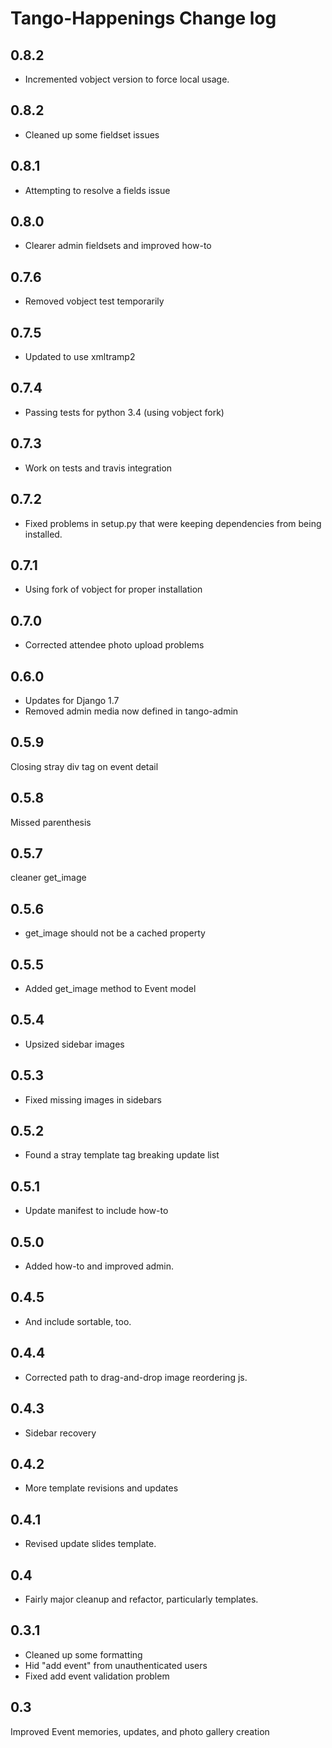# Tango-Happenings Change log

## 0.8.2
* Incremented vobject version to force local usage.

## 0.8.2
* Cleaned up some fieldset issues

## 0.8.1
* Attempting to resolve a fields issue

## 0.8.0
* Clearer admin fieldsets and improved how-to

## 0.7.6
* Removed vobject test temporarily

## 0.7.5
* Updated to use xmltramp2

## 0.7.4
* Passing tests for python 3.4 (using vobject fork)

## 0.7.3
* Work on tests and travis integration

## 0.7.2
* Fixed problems in setup.py that were keeping dependencies from being installed.

## 0.7.1
* Using fork of vobject for proper installation

## 0.7.0
* Corrected attendee photo upload problems

## 0.6.0
* Updates for Django 1.7
* Removed admin media now defined in tango-admin

## 0.5.9
Closing stray div tag on event detail

## 0.5.8
Missed parenthesis

## 0.5.7
cleaner get_image

## 0.5.6
* get_image should not be a cached property

## 0.5.5
* Added get_image method to Event model

## 0.5.4
* Upsized sidebar images

## 0.5.3
* Fixed missing images in sidebars

## 0.5.2
* Found a stray template tag breaking update list

## 0.5.1
* Update manifest to include how-to

## 0.5.0
* Added how-to and improved admin.

## 0.4.5
* And include sortable, too.

## 0.4.4
* Corrected path to drag-and-drop image reordering js.

## 0.4.3
* Sidebar recovery

## 0.4.2
* More template revisions and updates

## 0.4.1
* Revised update slides template.

## 0.4
* Fairly major cleanup and refactor, particularly templates.

## 0.3.1
* Cleaned up some formatting
* Hid "add event" from unauthenticated users
* Fixed add event validation problem

## 0.3
Improved Event memories, updates, and photo gallery creation
